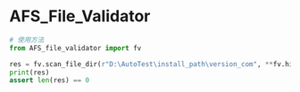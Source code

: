 # AFS_File_Validator
```python
# 使用方法
from AFS_file_validator import fv

res = fv.scan_file_dir(r"D:\AutoTest\install_path\version_com", **fv.hitpaw_params)
print(res)
assert len(res) == 0
```